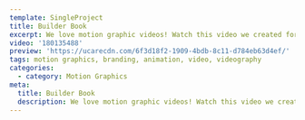 ```yaml
---
template: SingleProject
title: Builder Book
excerpt: We love motion graphic videos! Watch this video we created for BuilderBook.com.au using only motion graphics.
video: '180135488'
preview: 'https://ucarecdn.com/6f3d18f2-1909-4bdb-8c11-d784eb63d4ef/'
tags: motion graphics, branding, animation, video, videography
categories:
  - category: Motion Graphics
meta:
  title: Builder Book
  description: We love motion graphic videos! Watch this video we created for BuilderBook.com.au using only motion graphics.
---
```

